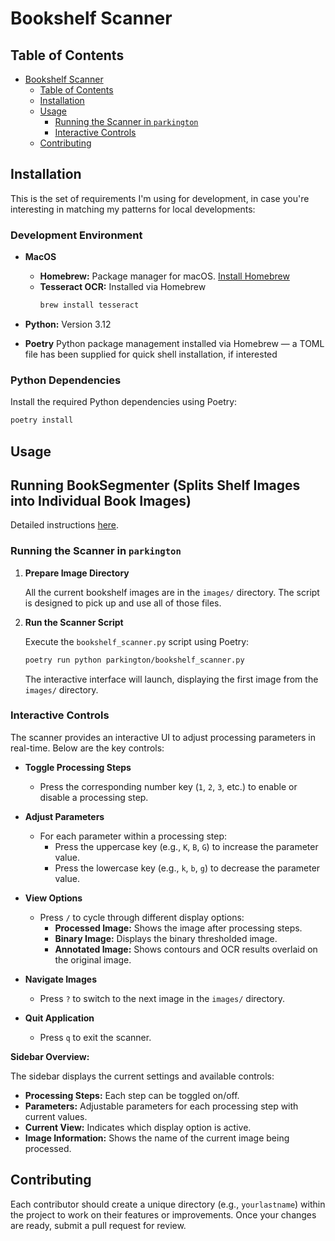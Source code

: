 # Bookshelf Scanner

## Table of Contents

- [Bookshelf Scanner](#bookshelf-scanner)
  - [Table of Contents](#table-of-contents)
  - [Installation](#installation)
  - [Usage](#usage)
    - [Running the Scanner in `parkington`](#running-the-scanner-in-parkington)
    - [Interactive Controls](#interactive-controls)
  - [Contributing](#contributing)

## Installation

This is the set of requirements I'm using for development, in case you're interesting in matching my patterns for local developments:

### Development Environment

- **MacOS**

  - **Homebrew:** Package manager for macOS. [Install Homebrew](https://brew.sh/)
  - **Tesseract OCR:** Installed via Homebrew
    ```bash
    brew install tesseract
    ```
- **Python:** Version 3.12
- **Poetry** Python package management installed via Homebrew — a TOML file has been supplied for quick shell installation, if interested

### Python Dependencies
Install the required Python dependencies using Poetry:

```bash
poetry install
```

## Usage

## Running BookSegmenter (Splits Shelf Images into Individual Book Images)

Detailed instructions [here](BookSegmenter-README.md).

### Running the Scanner in `parkington`

1. **Prepare Image Directory**

   All the current bookshelf images are in the `images/` directory. The script is designed to pick up and use all of those files.

2. **Run the Scanner Script**

   Execute the `bookshelf_scanner.py` script using Poetry:

   ```bash
   poetry run python parkington/bookshelf_scanner.py
   ```

   The interactive interface will launch, displaying the first image from the `images/` directory.

### Interactive Controls

The scanner provides an interactive UI to adjust processing parameters in real-time. Below are the key controls:

- **Toggle Processing Steps**
  - Press the corresponding number key (`1`, `2`, `3`, etc.) to enable or disable a processing step.
  
- **Adjust Parameters**
  - For each parameter within a processing step:
    - Press the uppercase key (e.g., `K`, `B`, `G`) to increase the parameter value.
    - Press the lowercase key (e.g., `k`, `b`, `g`) to decrease the parameter value.
  
- **View Options**
  - Press `/` to cycle through different display options:
    - **Processed Image:** Shows the image after processing steps.
    - **Binary Image:** Displays the binary thresholded image.
    - **Annotated Image:** Shows contours and OCR results overlaid on the original image.
  
- **Navigate Images**
  - Press `?` to switch to the next image in the `images/` directory.
  
- **Quit Application**
  - Press `q` to exit the scanner.

**Sidebar Overview:**

The sidebar displays the current settings and available controls:

- **Processing Steps:** Each step can be toggled on/off.
- **Parameters:** Adjustable parameters for each processing step with current values.
- **Current View:** Indicates which display option is active.
- **Image Information:** Shows the name of the current image being processed.

## Contributing

Each contributor should create a unique directory (e.g., `yourlastname`) within the project to work on their features or improvements. Once your changes are ready, submit a pull request for review.